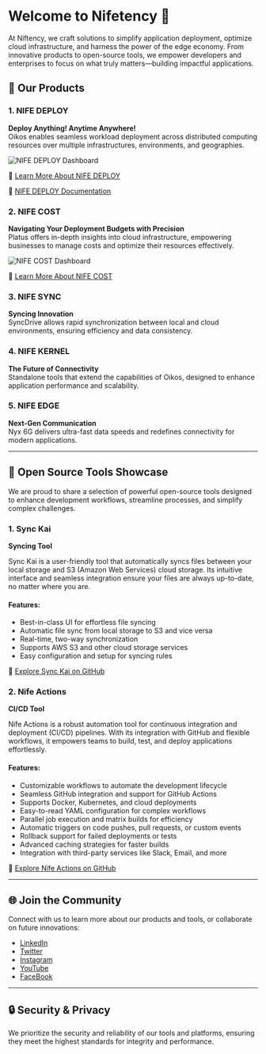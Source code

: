 # Welcome to Nifetency 👋

At Niftency, we craft solutions to simplify application deployment, optimize cloud infrastructure, and harness the power of the edge economy. From innovative products to open-source tools, we empower developers and enterprises to focus on what truly matters—building impactful applications.



## 🌟 Our Products

### **1. NIFE DEPLOY**  
**Deploy Anything! Anytime Anywhere!**  
Oikos enables seamless workload deployment across distributed computing resources over multiple infrastructures, environments, and geographies.

![NIFE DEPLOY Dashboard](https://docs.nife.io/assets/images/app-e28bb5d464858026c76bb2b25ee03b33.png)

🔗 [Learn More About NIFE DEPLOY](https://nife.io/oikos) 

🔗 [NIFE DEPLOY Documentation](#)  




### **2. NIFE COST**  
**Navigating Your Deployment Budgets with Precision**  
Platus offers in-depth insights into cloud infrastructure, empowering businesses to manage costs and optimize their resources effectively.

![NIFE COST Dashboard](https://nife.io/static/media/finops-dash.0b51e9dcd1aab3ad4f17.png)

🔗 [Learn More About NIFE COST](https://nife.io/platus)  



### **3. NIFE SYNC**  
**Syncing Innovation**  
SyncDrive allows rapid synchronization between local and cloud environments, ensuring efficiency and data consistency.



### **4. NIFE KERNEL**  
**The Future of Connectivity**  
Standalone tools that extend the capabilities of Oikos, designed to enhance application performance and scalability.



### **5. NIFE EDGE**  
**Next-Gen Communication**  
Nyx 6G delivers ultra-fast data speeds and redefines connectivity for modern applications.

---

## 🚀 Open Source Tools Showcase

We are proud to share a selection of powerful open-source tools designed to enhance development workflows, streamline processes, and simplify complex challenges.

### **1. Sync Kai**  
**Syncing Tool**

Sync Kai is a user-friendly tool that automatically syncs files between your local storage and S3 (Amazon Web Services) cloud storage. Its intuitive interface and seamless integration ensure your files are always up-to-date, no matter where you are.

#### **Features:**
- Best-in-class UI for effortless file syncing
- Automatic file sync from local storage to S3 and vice versa
- Real-time, two-way synchronization
- Supports AWS S3 and other cloud storage services
- Easy configuration and setup for syncing rules

🔗 [Explore Sync Kai on GitHub](https://github.com/nifetency/Synckai)


### **2. Nife Actions**  
**CI/CD Tool**

Nife Actions is a robust automation tool for continuous integration and deployment (CI/CD) pipelines. With its integration with GitHub and flexible workflows, it empowers teams to build, test, and deploy applications effortlessly.

#### **Features:**
- Customizable workflows to automate the development lifecycle
- Seamless GitHub integration and support for GitHub Actions
- Supports Docker, Kubernetes, and cloud deployments
- Easy-to-read YAML configuration for complex workflows
- Parallel job execution and matrix builds for efficiency
- Automatic triggers on code pushes, pull requests, or custom events
- Rollback support for failed deployments or tests
- Advanced caching strategies for faster builds
- Integration with third-party services like Slack, Email, and more

🔗 [Explore Nife Actions on GitHub](https://github.com/nifetency/nife-actions)

---

## 🌐 Join the Community

Connect with us to learn more about our products and tools, or collaborate on future innovations:
- [LinkedIn](https://www.linkedin.com/company/nifeio/)
- [Twitter](https://x.com/nifeio)
- [Instagram](https://www.instagram.com/nife.io/)
- [YouTube](https://www.youtube.com/channel/UCBlr6Wk9hcq2WlOnWpYu9LA)
- [FaceBook](https://www.facebook.com/nifeio/)

---

## 🔒 Security & Privacy

We prioritize the security and reliability of our tools and platforms, ensuring they meet the highest standards for integrity and performance.
